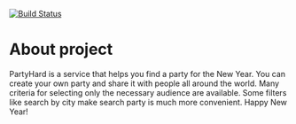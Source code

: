 [![Build Status](https://travis-ci.org/iboved/partyhard.svg?branch=develop)](https://travis-ci.org/iboved/partyhard)

About project
========================

PartyHard is a service that helps you find a party for the New Year. You can create your own party and share it with people all around the world. Many criteria for selecting only the necessary audience are available. Some filters like search by city make search party is much more convenient. Happy New Year!
